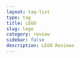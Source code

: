 ```yaml
---
layout: tag-list
type: tag
title: LEGO
slug: lego
category: review
sidebar: false
description: LEGO Reviews
---
```

